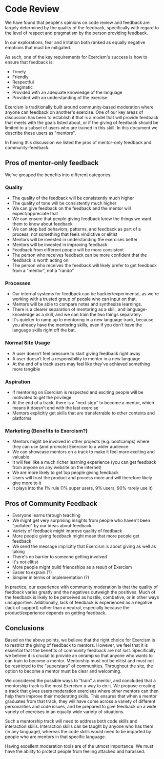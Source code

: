 # Code Review

We have found that people's opinions on code review and feedback are largely determined by the quality of the feedback, specifically with regard to the level of respect and pragmatism by the person providing feedback.

In our explorations, fear and irritation both ranked as equally negative emotions that must be mitigated.

As such, one of the key requirements for Exercism's success is how to ensure that feedback is:

* Timely
* Friendly
* Respectful
* Pragmatic
* Provided with an adequate knowledge of the language
* Provided with an understanding of the exercise

Exercism is traditionally built around community-based moderation where anyone can feedback on another's exercise. One of our key areas of discussion has been to establish if that is a model that will provide feedback that meets with the goals listed about, or if the giving of feedback should be limited to a subset of users who are trained in this skill. In this document we describe these users as "mentors".

In having this discussion we listed the pros of mentor-only feedback and community-feedback.

## Pros of mentor-only feedback

We've grouped the benefits into different categories.

### Quality

* The quality of the feedback will be consistently much higher
* The quality of tone will be consistently much higher
* We can give feedback on the feedback and the mentor will expect/appreciate that
* We can ensure that people giving feedback know the things we want them to know about feedback
* We can stop bad behaviors, patterns, and feedback as part of a process, not something that feels vindictive or elitist
* Mentors will be invested in understanding the exercises better
* Mentors will be invested in improving feedback
* Feedback from different people will be more consistent
* The person who receives feedback can be more confident that the feedback is worth acting on
* The person who receives the feedback will likely prefer to get feedback from a "mentor", not a "rando"

### Processes

* Our internal systems for feedback can be hackier/experimental, as we're working with a trusted group of people who can input on that.
* Mentors will be able to compare notes and synthesize learnings.
* There is a clearer separation of mentoring as a skill, and language-knowledge as a skill, and we can train the two things separately.
* It's quicker to ramp up to mentoring in a new language track, because you already have the mentoring skills, even if you don't have the language skills right off the bat.

### Normal Site Usage

* A user doesn’t feel pressure to start giving feedback right away
* A user doesn’t feel a responsibility to mentor in a new language
* At the end of a track users may feel like they've achieved something more tangible

### Aspiration

* If mentoring on Exercism is respected and exciting people will be motivated to get the privilege
* At the end of a track, there is a "next step" to become a mentor, which means it doesn't end with the last exercise
* Mentors explicitly get skills that are transferrable to other contexts and platforms

### Marketing \(Benefits to Exercism?\)

* Mentors might be involved in other projects \(e.g. bootcamps\) where they can use \(and promote\) Exercism to a wider audience
* We can showcase mentors on a track to make it feel more exciting and valuable
* It will feel like a much richer learning experience \(you can get feedback from anyone on any website on the internet\)
* We are more likely to get top people giving feedback
* Users will trust the product and process more and will therefore likely give more to it
* It plays into the 1% rule \(1% super users, 9% users, 90% rarely use it\)

## Pros of Community Feedback

* Everyone learns through teaching
* We might get very surprising insights from people who haven't been "polluted" by our ideas about feedback
* Variety of feedback might improve quality of feedback
* More people giving feedback might mean that more people get feedback
* We send the message implicitly that Exercism is about giving as well as taking
* There's no barrier to someone getting involved
* It's not elitist
* More people might build friendships as a result of Exercism
* Easier to explain \(?\)
* Simpler in terms of implementation \(?\)

In practice, our experience with community moderation is that the quality of feedback varies greatly and the negatives outweigh the positives. Much of the feedback is likely to be perceived as hostile, combative, or in other ways unsupportive. Additionally, lack of feedback is experienced as a negative \(lack of support\) rather than a neutral, especially because the product/experience depends on getting feedback.

## Conclusions

Based on the above points, we believe that the right choice for Exercism is to restrict the giving of feedback to mentors. However, we feel that it is essential that the benefits of community feedback are not lost. Specifically we believe it is crucial to provide an onramp so that anyone who wants to can train to become a mentor. Mentorship must not be elitist and must not be restricted to the "superstars" of communities. Throughout the site, the option to become a mentor must be clear and welcoming.

We considered the possible ways to "train" a mentor, and concluded that a mentorship track is the most Exercism-y way to do it. We propose creating a track that gives users moderation exercises where other mentors can then help them improve their moderating skills. This ensures that when a mentor graduates from that track, they will have come across a variety of different personalities and code issues, and be prepared to give feedback on a wide variety of exercises in an equally wide variety of situations.

Such a mentorship track will need to address both code skills and interaction skills. Interaction skills can be taught by anyone who has them \(in any language\), whereas the code skills would need to be imparted by people who are mentors in that specific language.

Having excellent moderation tools are of the utmost importance. We must have the ability to protect people from feeling attacked and harassed.

